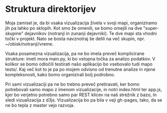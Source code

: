 # Struktura direktorijev

Moja zamisel je, da bi vsaka vizualizacija živela v svoji mapi, organiziramo jih pa lahko po sklopih. Kot
smo že omenili, se bomo omejili na dve "super-skupine" dejavnikov (notranji in zunanji dejavniki). Te dve mapi
sta vhodni točki v projekt. Nato se bosta navznotraj še delili na več skupin, npr. ~/obisk/notranji/vreme.

Vsaka posamezna vizualizacija, pa ne bo imela preveč komplicirane strukture: imeti mora main.py, ki bo vstopna 
točka za analizo podatkov. V kolikor se bomo odločili testirati našo aplikacijo bo vsebovalo tudi mapo tests/. 
Kaj več kot to je pa po mojem odvisno od trenutne analize in njene kompleksnosti, kako bomo organizirali bolj 
podrobno. 

Pri sami vizualizaciji pa ne bo trebno preveč pretiravati, ker bomo potrebovali samo mapo z imenom vizualizacije, in notri
index.html ter app.js, kjer bo verjetno potrebno samo par REST klicev na naš strežnik z bazo, in sledi vizualizacija z d3js. 
Vizualizacija bo pa bila v veji gh-pages, tako, da se ne bo tepla z master vejo razvoja. 